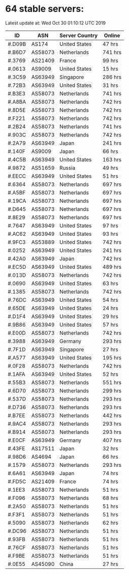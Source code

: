 # 64 stable servers:

Latest update at: Wed Oct 30 01:10:12 UTC 2019

| ID | ASN | Server Country | Online |
| -- | --- | -------------- | ------ |
| #.D09B | AS174 | United States | 47 hrs |
| #.B6D7 | AS58073 | Netherlands | 741 hrs |
| #.3769 | AS21409 | France | 99 hrs |
| #.0613 | AS9009 | United States | 15 hrs |
| #.3C59 | AS63949 | Singapore | 286 hrs |
| #.72B3 | AS63949 | United States | 31 hrs |
| #.B3E3 | AS58073 | Netherlands | 741 hrs |
| #.A8BA | AS58073 | Netherlands | 742 hrs |
| #.8D5E | AS58073 | Netherlands | 742 hrs |
| #.F221 | AS58073 | Netherlands | 742 hrs |
| #.2B24 | AS58073 | Netherlands | 741 hrs |
| #.903C | AS58073 | Netherlands | 742 hrs |
| #.2A79 | AS63949 | Japan | 241 hrs |
| #.140F | AS9009 | Japan | 66 hrs |
| #.4C5B | AS63949 | United States | 163 hrs |
| #.9872 | AS51659 | Russia | 49 hrs |
| #.EECC | AS63949 | United States | 51 hrs |
| #.6364 | AS58073 | Netherlands | 697 hrs |
| #.A5BF | AS58073 | Netherlands | 697 hrs |
| #.19CA | AS58073 | Netherlands | 697 hrs |
| #.D645 | AS58073 | Netherlands | 697 hrs |
| #.8E29 | AS58073 | Netherlands | 697 hrs |
| #.7647 | AS63949 | United States | 97 hrs |
| #.AC62 | AS63949 | United States | 93 hrs |
| #.9FC3 | AS53889 | United States | 742 hrs |
| #.0252 | AS63949 | United States | 241 hrs |
| #.42A0 | AS63949 | Japan | 742 hrs |
| #.EC5D | AS63949 | United States | 489 hrs |
| #.013D | AS58073 | Netherlands | 742 hrs |
| #.0690 | AS63949 | United States | 63 hrs |
| #.1385 | AS58073 | Netherlands | 742 hrs |
| #.76DC | AS63949 | United States | 54 hrs |
| #.65DE | AS63949 | United States | 24 hrs |
| #.D1F4 | AS63949 | United States | 29 hrs |
| #.9B86 | AS63949 | United States | 57 hrs |
| #.E00D | AS58073 | Netherlands | 742 hrs |
| #.3988 | AS63949 | Germany | 293 hrs |
| #.7F1D | AS63949 | Singapore | 27 hrs |
| #.A577 | AS63949 | United States | 195 hrs |
| #.0F28 | AS58073 | Netherlands | 742 hrs |
| #.1AFA | AS63949 | United States | 52 hrs |
| #.55B3 | AS58073 | Netherlands | 551 hrs |
| #.6D70 | AS58073 | Netherlands | 299 hrs |
| #.537D | AS58073 | Netherlands | 293 hrs |
| #.D736 | AS58073 | Netherlands | 293 hrs |
| #.B7EE | AS58073 | Netherlands | 442 hrs |
| #.9AC4 | AS58073 | Netherlands | 293 hrs |
| #.B914 | AS58073 | Netherlands | 293 hrs |
| #.E0CF | AS63949 | Germany | 407 hrs |
| #.43FE | AS17511 | Japan | 32 hrs |
| #.98D6 | AS4694 | Japan | 66 hrs |
| #.1579 | AS58073 | Netherlands | 293 hrs |
| #.6A61 | AS63949 | Japan | 74 hrs |
| #.FD5C | AS21409 | France | 74 hrs |
| #.1EE3 | AS58073 | Netherlands | 51 hrs |
| #.F096 | AS58073 | Netherlands | 68 hrs |
| #.2A50 | AS58073 | Netherlands | 51 hrs |
| #.F3F1 | AS58073 | Netherlands | 51 hrs |
| #.5090 | AS58073 | Netherlands | 62 hrs |
| #.DC96 | AS58073 | Netherlands | 51 hrs |
| #.93FB | AS58073 | Netherlands | 51 hrs |
| #.76CF | AS58073 | Netherlands | 51 hrs |
| #.F9BE | AS58073 | Netherlands | 51 hrs |
| #.0E55 | AS45090 | China | 27 hrs |

